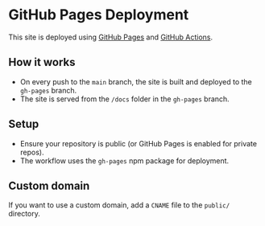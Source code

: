 # GitHub Pages Deployment

This site is deployed using [GitHub Pages](https://pages.github.com/) and [GitHub Actions](https://github.com/features/actions).

## How it works
- On every push to the `main` branch, the site is built and deployed to the `gh-pages` branch.
- The site is served from the `/docs` folder in the `gh-pages` branch.

## Setup
- Ensure your repository is public (or GitHub Pages is enabled for private repos).
- The workflow uses the `gh-pages` npm package for deployment.

## Custom domain
If you want to use a custom domain, add a `CNAME` file to the `public/` directory.
